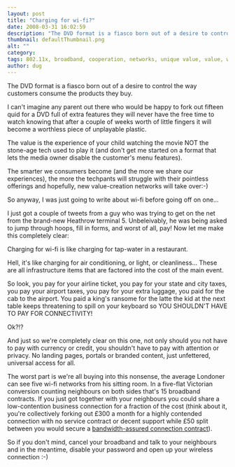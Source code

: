 ```yaml
---
layout: post
title: "Charging for wi-fi?"
date: 2008-03-31 16:02:59
description: "The DVD format is a fiasco born out of a desire to control the way customers consume the products they buy. I can&#8217;t imagine any parent out there who would be happy to fork out fifteen quid for a DVD&#8230;"
thumbnail: defaultThumbnail.png
alt: ""
category: 
tags: 802.11x, broadband, cooperation, networks, unique value, value, wi-fi, wifi
author: dug
---
```


<p>The <span class="caps">DVD </span>format is a fiasco born out of a desire to control the way customers consume the products they buy. </p>

<p>I can't imagine any parent out there who would be happy to fork out fifteen quid for a <span class="caps">DVD </span>full of extra features they will never have the free time to watch knowing that after a couple of weeks worth of little fingers it will become a worthless piece of unplayable plastic.</p>

<p>The value is the experience of your child watching the movie <span class="caps">NOT </span>the stone-age tech used to play it (and don't get me started on a format that lets the media owner disable the customer's menu features).</p>

<p>The smarter we consumers become (and the more we share our experiences), the more the techpants will struggle with their pointless offerings and hopefully, new value-creation networks will take over:-)</p>

<p>So anyway, I was just going to write about wi-fi before going off on one...</p>

<p>I just got a couple of tweets from a guy who was trying to get on the net from the brand-new Heathrow terminal 5. Unbeleivably, he was being asked to jump through hoops, fill in forms, and worst of all, pay! Now let me make this completely clear:</p>

<p>Charging for wi-fi is like charging for tap-water in a restaurant.</p>

<p>Hell, it's like charging for air conditioning, or light, or cleanliness... These are all infrastructure items that are factored into the cost of the main event.</p>

<p>So look, you pay for your airline ticket, you pay for your state and city taxes, you pay your airport taxes, you pay for your extra luggage, you paid for the cab to the airport. You paid a king's ransome for the latte the kid at the next table keeps threatening to spill on your keyboard so <span class="caps">YOU SHOULDN'T HAVE</span> TO <span class="caps">PAY FOR CONNECTIVITY</span>! </p>

<p>Ok?!?</p>

<p>And just so we're completely clear on this one, not only should you not have to pay with currency or credit, you shouldn't have to pay with attention or privacy. No landing pages, portals or branded content, just unfettered, universal access for all.</p>

<p>The worst part is we're all buying into this nonsense, the average Londoner can see five wi-fi networks from his sitting room. In a five-flat Victorian conversion counting neighbours on both sides that's 15 broadband contracts. If you just got together with your neighbours you could share a low-contention business connection for a fraction of the cost (think about it, you're collectively forking out £300 a month for a highly contended connection with no service contract or decent support while £50 split between you would secure a <a href="http://www.pipex.co.uk/business/broadband/premiumplus/">bandwidth-assured connection contract</a>).</p>

<p>So if you don't mind, cancel your broadband and talk to your neighbours and in the meantime, disable your password and open up your wireless connection :-)</p>
